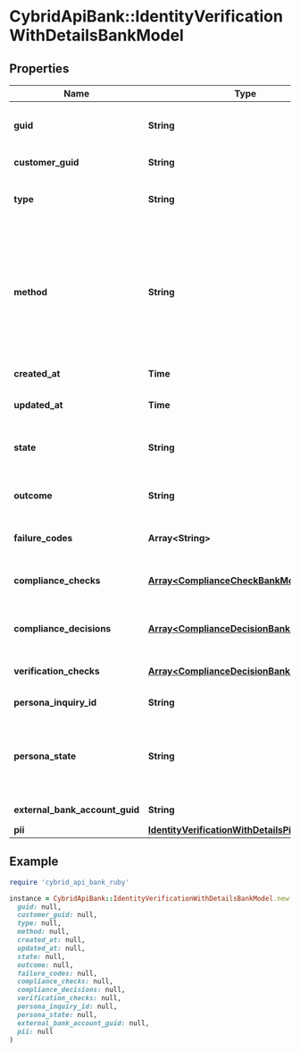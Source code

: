 # CybridApiBank::IdentityVerificationWithDetailsBankModel

## Properties

| Name | Type | Description | Notes |
| ---- | ---- | ----------- | ----- |
| **guid** | **String** | Auto-generated unique identifier for the identity verification. | [optional] |
| **customer_guid** | **String** | The identity verification&#39;s identifier. | [optional] |
| **type** | **String** | The identity verification type; one of kyc or bank_account. | [optional] |
| **method** | **String** | The identity verification method; one of business_registration, id_and_selfie, tax_id_and_selfie, attested, attested_ownership, account_ownership, plaid_identity_match, or document_submission. | [optional] |
| **created_at** | **Time** | ISO8601 datetime the record was created at. | [optional] |
| **updated_at** | **Time** | ISO8601 datetime the record was last updated at. | [optional] |
| **state** | **String** | The identity verification state; one of storing, waiting, expired, or completed. | [optional] |
| **outcome** | **String** | The identity verification outcome; one of passed or failed. | [optional] |
| **failure_codes** | **Array&lt;String&gt;** | The reason codes explaining the outcome. | [optional] |
| **compliance_checks** | [**Array&lt;ComplianceCheckBankModel&gt;**](ComplianceCheckBankModel.md) | The compliance checks associated with the identity verification. | [optional] |
| **compliance_decisions** | [**Array&lt;ComplianceDecisionBankModel&gt;**](ComplianceDecisionBankModel.md) | The compliance decisions associated with the identity verification. | [optional] |
| **verification_checks** | [**Array&lt;ComplianceDecisionBankModel&gt;**](ComplianceDecisionBankModel.md) | Deprecated; use compliance_decisions instead. | [optional] |
| **persona_inquiry_id** | **String** | The Persona identifier of the backing inquiry. | [optional] |
| **persona_state** | **String** | The Persona state of the backing inquiry; one of waiting, pending, reviewing, processing, expired, completed, or unknown. | [optional] |
| **external_bank_account_guid** | **String** | The external bank account&#39;s identifier. | [optional] |
| **pii** | [**IdentityVerificationWithDetailsPiiBankModel**](IdentityVerificationWithDetailsPiiBankModel.md) |  | [optional] |

## Example

```ruby
require 'cybrid_api_bank_ruby'

instance = CybridApiBank::IdentityVerificationWithDetailsBankModel.new(
  guid: null,
  customer_guid: null,
  type: null,
  method: null,
  created_at: null,
  updated_at: null,
  state: null,
  outcome: null,
  failure_codes: null,
  compliance_checks: null,
  compliance_decisions: null,
  verification_checks: null,
  persona_inquiry_id: null,
  persona_state: null,
  external_bank_account_guid: null,
  pii: null
)
```

